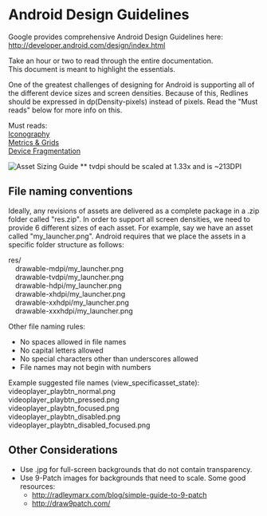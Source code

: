 Android Design Guidelines
===

Google provides comprehensive Android Design Guidelines here:  
http://developer.android.com/design/index.html

Take an hour or two to read through the entire documentation.  
This document is meant to highlight the essentials.  

One of the greatest challenges of designing for Android is supporting all of the 
different device sizes and screen densities.  Because of this, Redlines should be 
expressed in dp(Density-pixels) instead of pixels.  Read the "Must reads" below
for more info on this.

Must reads:  
[Iconography](http://developer.android.com/design/style/iconography.html)  
[Metrics & Grids](http://developer.android.com/design/style/metrics-grids.html)  
[Device Fragmentation](http://developer.android.com/about/dashboards/index.html)  
  
![Asset Sizing Guide](http://developer.android.com/design/media/devices_displays_density@2x.png "Asset Sizing Guide")
** tvdpi should be scaled at 1.33x and is ~213DPI


File naming conventions
---------------------

Ideally, any revisions of assets are delivered as a complete package in a .zip 
folder called "res.zip".  In order to support all screen densities, we need to 
provide 6 different sizes of each asset.  For example, say we have an asset
called "my_launcher.png".  Android requires that we place the assets in a 
specific folder structure as follows:

res/  
&ensp;&ensp;drawable-mdpi/my_launcher.png  
&ensp;&ensp;drawable-tvdpi/my_launcher.png  
&ensp;&ensp;drawable-hdpi/my_launcher.png  
&ensp;&ensp;drawable-xhdpi/my_launcher.png  
&ensp;&ensp;drawable-xxhdpi/my_launcher.png  
&ensp;&ensp;drawable-xxxhdpi/my_launcher.png  
	
Other file naming rules:
* No spaces allowed in file names
* No capital letters allowed
* No special characters other than underscores allowed
* File names may not begin with numbers

Example suggested file names (view_specificasset_state):  
videoplayer_playbtn_normal.png  
videoplayer_playbtn_pressed.png  
videoplayer_playbtn_focused.png  
videoplayer_playbtn_disabled.png  
videoplayer_playbtn_disabled_focused.png  


Other Considerations
---------------------
* Use .jpg for full-screen backgrounds that do not contain transparency.
* Use 9-Patch images for backgrounds that need to scale.  Some good resources: 
	- http://radleymarx.com/blog/simple-guide-to-9-patch
	- http://draw9patch.com/

